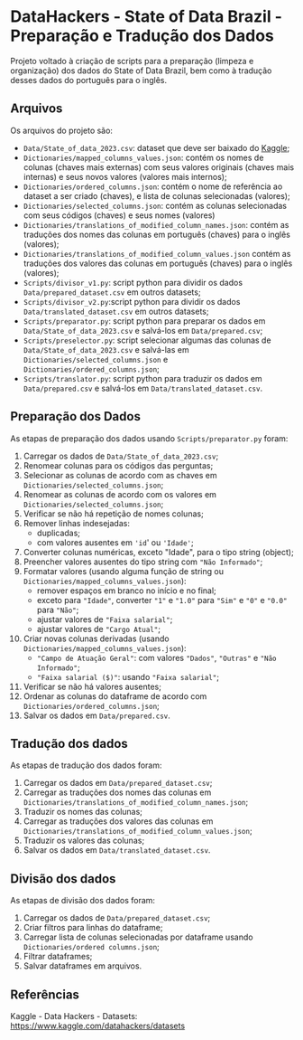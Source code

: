 # DataHackers - State of Data Brazil - Preparação e Tradução dos Dados
Projeto voltado à criação de scripts para a preparação (limpeza e organização) dos dados do State of Data Brazil, 
bem como à tradução desses dados do português para o inglês.


## Arquivos
Os arquivos do projeto são:
- `Data/State_of_data_2023.csv`: dataset que deve ser baixado do 
   [Kaggle](https://www.kaggle.com/datahackers/datasets "Kaggle - Data Hackers - Datasets");
- `Dictionaries/mapped_columns_values.json`: contém os nomes de colunas (chaves mais externas) com seus valores 
   originais (chaves mais internas) e seus novos valores (valores mais internos);
- `Dictionaries/ordered_columns.json`: contém o nome de referência ao dataset a ser criado (chaves), 
   e lista de colunas selecionadas (valores);
- `Dictionaries/selected_columns.json`: contém as colunas selecionadas com seus códigos (chaves) e seus nomes (valores)
- `Dictionaries/translations_of_modified_column_names.json`: contém as traduções dos nomes das colunas em português
   (chaves) para o inglês (valores);
- `Dictionaries/translations_of_modified_column_values.json` contém as traduções dos valores das colunas em português
   (chaves) para o inglês (valores);
- `Scripts/divisor_v1.py`: script python para dividir os dados `Data/prepared_dataset.csv` em outros datasets;
- `Scripts/divisor_v2.py`:script python para dividir os dados `Data/translated_dataset.csv` em outros datasets;
- `Scripts/preparator.py`: script python para preparar os dados em `Data/State_of_data_2023.csv` e salvá-los em 
  `Data/prepared.csv`;
- `Scripts/preselector.py`: script selecionar algumas das colunas de `Data/State_of_data_2023.csv` e salvá-las em 
  `Dictionaries/selected_columns.json` e `Dictionaries/ordered_columns.json`;
- `Scripts/translator.py`: script python para traduzir os dados em `Data/prepared.csv` e salvá-los em 
  `Data/translated_dataset.csv`.


## Preparação dos Dados
As etapas de preparação dos dados usando `Scripts/preparator.py` foram:
1. Carregar os dados de `Data/State_of_data_2023.csv`;
2. Renomear colunas para os códigos das perguntas;
3. Selecionar as colunas de acordo com as chaves em `Dictionaries/selected_columns.json`;
4. Renomear as colunas de acordo com os valores em `Dictionaries/selected_columns.json`;
5. Verificar se não há repetição de nomes colunas;
6. Remover linhas indesejadas:
    - duplicadas;
    - com valores ausentes em `'id`' ou `'Idade'`;
7. Converter colunas numéricas, exceto "Idade", para o tipo string (object);
8. Preencher valores ausentes do tipo string com `"Não Informado"`; 
9. Formatar valores (usando alguma função de string ou `Dictionaries/mapped_columns_values.json`):
    - remover espaços em branco no início e no final;
    - exceto para `"Idade"`, converter `"1"` e `"1.0"` para `"Sim"` e `"0"` e `"0.0"` para `"Não"`;
    - ajustar valores de `"Faixa salarial"`;
    - ajustar valores de `"Cargo Atual"`;
10. Criar novas colunas derivadas (usando `Dictionaries/mapped_columns_values.json`):
    - `"Campo de Atuação Geral"`: com valores `"Dados"`, `"Outras"` e `"Não Informado"`;
    - `"Faixa salarial ($)"`: usando `"Faixa salarial"`;
11. Verificar se não há valores ausentes; 
12. Ordenar as colunas do dataframe de acordo com `Dictionaries/ordered_columns.json`;
13. Salvar os dados em `Data/prepared.csv`.


## Tradução dos dados
As etapas de tradução dos dados foram:
1. Carregar os dados em `Data/prepared_dataset.csv`;
2. Carregar as traduções dos nomes das colunas em `Dictionaries/translations_of_modified_column_names.json`;
3. Traduzir os nomes das colunas;
4. Carregar as traduções dos valores das colunas em `Dictionaries/translations_of_modified_column_values.json`;
5. Traduzir os valores das colunas;
6. Salvar os dados em `Data/translated_dataset.csv`.


## Divisão dos dados
As etapas de divisão dos dados foram:
1. Carregar os dados de `Data/prepared_dataset.csv`;
2. Criar filtros para linhas do dataframe;
3. Carregar lista de colunas selecionadas por dataframe usando `Dictionaries/ordered columns.json`;
4. Filtrar dataframes;
5. Salvar dataframes em arquivos.


## Referências 
Kaggle - Data Hackers - Datasets:
https://www.kaggle.com/datahackers/datasets